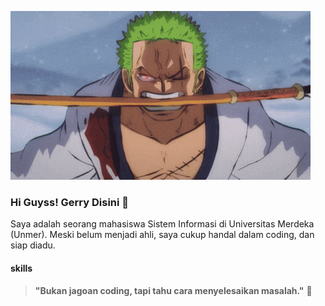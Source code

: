 ![Gerry](img/zoro.gif)

### Hi Guyss! Gerry Disini 👋

<!--
**Gerryrag/Gerryrag** is a ✨ _special_ ✨ repository because its `README.md` (this file) appears on your GitHub profile.

Here are some ideas to get you started:

- 🔭 I’m currently working on ...
- 🌱 I’m currently learning ...
- 👯 I’m looking to collaborate on ...
- 🤔 I’m looking for help with ...
- 💬 Ask me about ...
- 📫 How to reach me: ...
- 😄 Pronouns: ...
- ⚡ Fun fact: ...
-->

Saya adalah seorang mahasiswa Sistem Informasi di Universitas Merdeka (Unmer). Meski belum menjadi ahli, saya cukup handal dalam coding, dan siap diadu.

#### skills

> **"Bukan jagoan coding, tapi tahu cara menyelesaikan masalah."** 🚀

